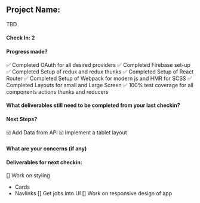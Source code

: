 ## Project Name:
TBD
#### Check In: 2

#### Progress made?
✅ Completed OAuth for all desired providers
✅ Completed Firebase set-up
✅ Completed Setup of redux and redux thunks
✅ Completed Setup of React Router
✅ Completed Setup of Webpack for modern js and HMR for SCSS
✅ Completed Layouts for small and Large Screen
✅ 100% test coverage for all components actions thunks and reducers

#### What deliverables still need to be completed from your last checkin?

#### Next Steps?
☑️ Add Data from API
☑️ Implement a tablet layout

#### What are your concerns (if any)

#### Deliverables for next checkin:

[] Work on styling
  - Cards
  - Navlinks
[] Get jobs into UI
[] Work on responsive design of app
